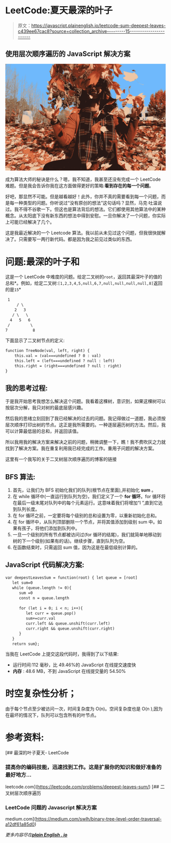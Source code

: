 # LeetCode:夏天最深的叶子

> 原文：<https://javascript.plainenglish.io/leetcode-sum-deepest-leaves-c439ee67cac8?source=collection_archive---------15----------------------->

## 使用层次顺序遍历的 JavaScript 解决方案

![](img/7414e31ecffd5d76dc03bf63c70e57c4.png)

成为算法大师的秘诀是什么？嗯，我不知道，我甚至还没有完成一个 LeetCode 难题。但是我会告诉你我在这方面做得更好的策略:**看到存在的每一个问题**。

好吧，那显然不可能。但是越看越好！此外，你并不真的需要看到每一个问题，而是每一种类型的问题。你听说过“没有原创的想法”这句话吗？显然，马克·吐温说过。我不得不谷歌一下。但这也是算法背后的想法。它们都使用其他算法中的某种概念。从太阳底下没有新东西的想法中得到安慰。一旦你解决了一个问题，你实际上可能已经解决了几个。

这是我最近解决的一个 Leetcode 算法。我以前从未见过这个问题，但我很快就解决了。只需要写一两行新代码。都是因为我之前见过类似的东西。

# 问题:最深的叶子和

这是一个 LeetCode 中难度的问题。给定二叉树的`root`，返回其最深叶子的值的总和*。例如，给定二叉树:`[1,2,3,4,5,null,6,7,null,null,null,null,8]`返回的是`15`*

```
 1
     / \
    2   3
   / \   \
  4   5   6
 /         \
7           8
```

下面显示了二叉树节点的定义:

```
function TreeNode(val, left, right) {
    this.val = (val===undefined ? 0 : val)
    this.left = (left===undefined ? null : left)
    this.right = (right===undefined ? null : right)
}
```

## 我的思考过程:

于是我开始思考我想怎么解决这个问题。我看着这棵树，意识到，如果这棵树可以按层次分解，我只对树的最底层感兴趣。

然后我的思绪立刻回到了我已经解决的过去的问题。我记得做过一道题，我必须按层次顺序打印出树的节点。这正是我所需要的。一种逐层遍历树的方法。然后，我可以计算最低层的总和，并返回该值。

所以我用我的解决方案来解决之前的问题，稍微调整一下，瞧！我不费吹灰之力就找到了解决方案。我在重复利用我已经完成的工作。重用子问题的解决方案。

这里有一个我写的关于二叉树层次顺序遍历的博客的链接

## BFS 算法:

1.  首先，让我们为 BFS 初始化我们的队列(根节点在里面),并初始化 **sum** 。
2.  在 while 循环中(一直运行到队列为空)，我们定义了一个 **for 循环**。for 循环将在最后一级末尾对队列中的每个元素运行。这意味着我们将增加“I ”,直到它达到队列长度。
3.  在 for 循环之前，一定要将每个级别的总和设置为零，以重新初始化总和。
4.  在 for 循环中，从队列顶部删除一个节点，并将其值添加到级别 sum 中。如果有孩子，将他们添加到队列中。
5.  一旦一个级别的所有节点都被访问过(for 循环的结尾)，我们就简单地移动到树的下一个级别(如果有的话)。继续步骤，直到队列为空。
6.  在函数结束时，只需返回 sum 值，因为这是在最低级别计算的。

## JavaScript 代码解决方案:

```
var deepestLeavesSum = function(root) { let queue = [root]
   let sum=0
   while (queue.length != 0){
      sum =0
      const n = queue.length

      for (let i = 0; i < n; i++){
         let curr = queue.pop()
         sum+=curr.val
         curr.left && queue.unshift(curr.left)
         curr.right && queue.unshift(curr.right)
      }
   }
   return sum};
```

当我在 LeetCode 上提交这段代码时，我得到了以下结果:

*   运行时间:112 毫秒，比 49.46%的 JavaScript 在线提交速度快
*   **内存** : 48.6 MB，不到 JavaScript 在线提交量的 54.50%

# 时空复杂性分析；

由于每个节点至少被访问一次，时间复杂度为 O(n)。空间复杂度也是 O(n ),因为在最坏的情况下，队列可以包含所有的叶节点。

# 参考资料:

[](https://leetcode.com/problems/deepest-leaves-sum/) [## 最深的叶子夏天- LeetCode

### 提高你的编码技能，迅速找到工作。这是扩展你的知识和做好准备的最好地方…

leetcode.com](https://leetcode.com/problems/deepest-leaves-sum/) [](https://medium.com/swlh/binary-tree-level-order-traversal-a12df61a85d0) [## 二叉树层次顺序遍历

### LeetCode 问题的 Javascript 解决方案

medium.com](https://medium.com/swlh/binary-tree-level-order-traversal-a12df61a85d0) 

*更多内容尽在*[***plain English . io***](http://plainenglish.io)